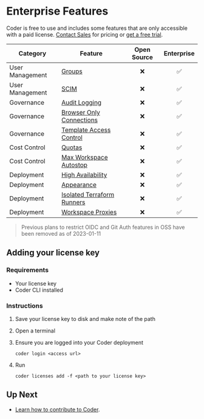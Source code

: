 # Enterprise Features

Coder is free to use and includes some features that are only accessible with a paid license.
[Contact Sales](https://coder.com/contact) for pricing or [get a free
trial](https://coder.com/trial).

| Category        | Feature                                                                       | Open Source | Enterprise |
| --------------- | ----------------------------------------------------------------------------- | :---------: | :--------: |
| User Management | [Groups](./admin/groups.md)                                                   |     ❌      |     ✅     |
| User Management | [SCIM](./admin/auth.md#scim)                                                  |     ❌      |     ✅     |
| Governance      | [Audit Logging](./admin/audit-logs.md)                                        |     ❌      |     ✅     |
| Governance      | [Browser Only Connections](./networking/#browser-only-connections-enterprise) |     ❌      |     ✅     |
| Governance      | [Template Access Control](./admin/rbac.md)                                    |     ❌      |     ✅     |
| Cost Control    | [Quotas](./admin/quotas.md)                                                   |     ❌      |     ✅     |
| Cost Control    | [Max Workspace Autostop](./templates/#configure-max-workspace-autostop)       |     ❌      |     ✅     |
| Deployment      | [High Availability](./admin/high-availability.md)                             |     ❌      |     ✅     |
| Deployment      | [Appearance](./admin/appearance.md)                                           |     ❌      |     ✅     |
| Deployment      | [Isolated Terraform Runners](./admin/provisioners.md)                         |     ❌      |     ✅     |
| Deployment      | [Workspace Proxies](./admin/workspace-proxies.md)                             |     ❌      |     ✅     |

> Previous plans to restrict OIDC and Git Auth features in OSS have been removed
> as of 2023-01-11

## Adding your license key

### Requirements

- Your license key
- Coder CLI installed

### Instructions

1. Save your license key to disk and make note of the path
2. Open a terminal
3. Ensure you are logged into your Coder deployment

   `coder login <access url>`

4. Run

   `coder licenses add -f <path to your license key>`

## Up Next

- [Learn how to contribute to Coder](./CONTRIBUTING.md).
